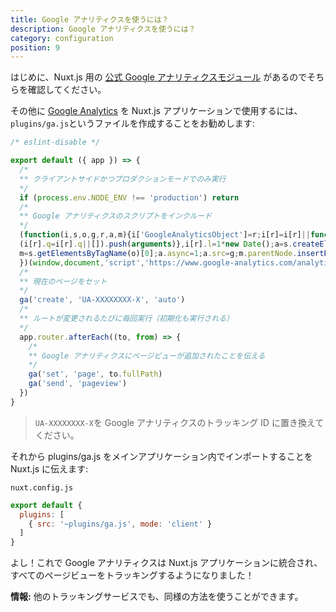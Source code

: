 ```yaml
---
title: Google アナリティクスを使うには？
description: Google アナリティクスを使うには？
category: configuration
position: 9
---
```


はじめに、Nuxt.js 用の [公式 Google アナリティクスモジュール](https://github.com/nuxt-community/analytics-module) があるのでそちらを確認してください。

その他に [Google Analytics](https://www.google.com/analytics/) を Nuxt.js アプリケーションで使用するには、`plugins/ga.js`というファイルを作成することをお勧めします:

```js
/* eslint-disable */

export default ({ app }) => {
  /*
  ** クライアントサイドかつプロダクションモードでのみ実行
  */
  if (process.env.NODE_ENV !== 'production') return
  /*
  ** Google アナリティクスのスクリプトをインクルード
  */
  (function(i,s,o,g,r,a,m){i['GoogleAnalyticsObject']=r;i[r]=i[r]||function(){
  (i[r].q=i[r].q||[]).push(arguments)},i[r].l=1*new Date();a=s.createElement(o),
  m=s.getElementsByTagName(o)[0];a.async=1;a.src=g;m.parentNode.insertBefore(a,m)
  })(window,document,'script','https://www.google-analytics.com/analytics.js','ga');
  /*
  ** 現在のページをセット
  */
  ga('create', 'UA-XXXXXXXX-X', 'auto')
  /*
  ** ルートが変更されるたびに毎回実行（初期化も実行される）
  */
  app.router.afterEach((to, from) => {
    /*
    ** Google アナリティクスにページビューが追加されたことを伝える
    */
    ga('set', 'page', to.fullPath)
    ga('send', 'pageview')
  })
}
```

> `UA-XXXXXXXX-X`を Google アナリティクスのトラッキング ID に置き換えてください。

それから plugins/ga.js をメインアプリケーション内でインポートすることを Nuxt.js に伝えます:

`nuxt.config.js`

```js
export default {
  plugins: [
    { src: '~plugins/ga.js', mode: 'client' }
  ]
}
```

よし！これで Google アナリティクスは Nuxt.js アプリケーションに統合され、すべてのページビューをトラッキングするようになりました！

<div class="Alert Alert--nuxt-green">

<b>情報:</b> 他のトラッキングサービスでも、同様の方法を使うことができます。

</div>
